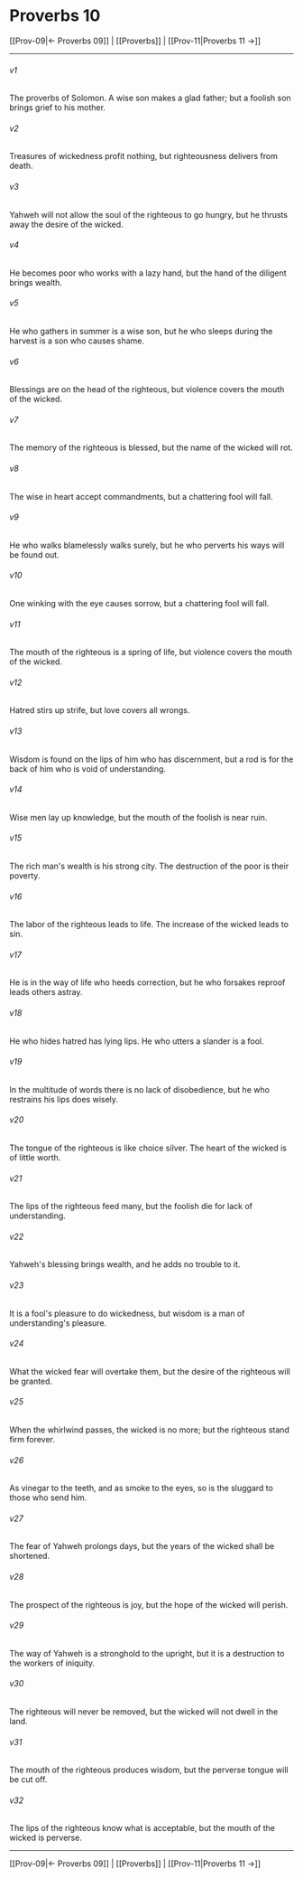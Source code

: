 # Proverbs 10

[[Prov-09|← Proverbs 09]] | [[Proverbs]] | [[Prov-11|Proverbs 11 →]]
***



###### v1 
The proverbs of Solomon. A wise son makes a glad father; but a foolish son brings grief to his mother. 

###### v2 
Treasures of wickedness profit nothing, but righteousness delivers from death. 

###### v3 
Yahweh will not allow the soul of the righteous to go hungry, but he thrusts away the desire of the wicked. 

###### v4 
He becomes poor who works with a lazy hand, but the hand of the diligent brings wealth. 

###### v5 
He who gathers in summer is a wise son, but he who sleeps during the harvest is a son who causes shame. 

###### v6 
Blessings are on the head of the righteous, but violence covers the mouth of the wicked. 

###### v7 
The memory of the righteous is blessed, but the name of the wicked will rot. 

###### v8 
The wise in heart accept commandments, but a chattering fool will fall. 

###### v9 
He who walks blamelessly walks surely, but he who perverts his ways will be found out. 

###### v10 
One winking with the eye causes sorrow, but a chattering fool will fall. 

###### v11 
The mouth of the righteous is a spring of life, but violence covers the mouth of the wicked. 

###### v12 
Hatred stirs up strife, but love covers all wrongs. 

###### v13 
Wisdom is found on the lips of him who has discernment, but a rod is for the back of him who is void of understanding. 

###### v14 
Wise men lay up knowledge, but the mouth of the foolish is near ruin. 

###### v15 
The rich man's wealth is his strong city. The destruction of the poor is their poverty. 

###### v16 
The labor of the righteous leads to life. The increase of the wicked leads to sin. 

###### v17 
He is in the way of life who heeds correction, but he who forsakes reproof leads others astray. 

###### v18 
He who hides hatred has lying lips. He who utters a slander is a fool. 

###### v19 
In the multitude of words there is no lack of disobedience, but he who restrains his lips does wisely. 

###### v20 
The tongue of the righteous is like choice silver. The heart of the wicked is of little worth. 

###### v21 
The lips of the righteous feed many, but the foolish die for lack of understanding. 

###### v22 
Yahweh's blessing brings wealth, and he adds no trouble to it. 

###### v23 
It is a fool's pleasure to do wickedness, but wisdom is a man of understanding's pleasure. 

###### v24 
What the wicked fear will overtake them, but the desire of the righteous will be granted. 

###### v25 
When the whirlwind passes, the wicked is no more; but the righteous stand firm forever. 

###### v26 
As vinegar to the teeth, and as smoke to the eyes, so is the sluggard to those who send him. 

###### v27 
The fear of Yahweh prolongs days, but the years of the wicked shall be shortened. 

###### v28 
The prospect of the righteous is joy, but the hope of the wicked will perish. 

###### v29 
The way of Yahweh is a stronghold to the upright, but it is a destruction to the workers of iniquity. 

###### v30 
The righteous will never be removed, but the wicked will not dwell in the land. 

###### v31 
The mouth of the righteous produces wisdom, but the perverse tongue will be cut off. 

###### v32 
The lips of the righteous know what is acceptable, but the mouth of the wicked is perverse.

***
[[Prov-09|← Proverbs 09]] | [[Proverbs]] | [[Prov-11|Proverbs 11 →]]
